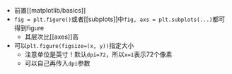 - 前置[[matplotlib/basics]]
- `fig = plt.figure()`或者[[subplots]]中`fig, axs = plt.subplots(...)`都可得到figure
  - 其层次比[[axes]]高
- 可以`plt.figure(figsize=(x, y))`指定大小
  - 注意单位是英寸！默认`dpi=72`，所以`x=1`表示72个像素
  - 可以自己再传入`dpi`参数